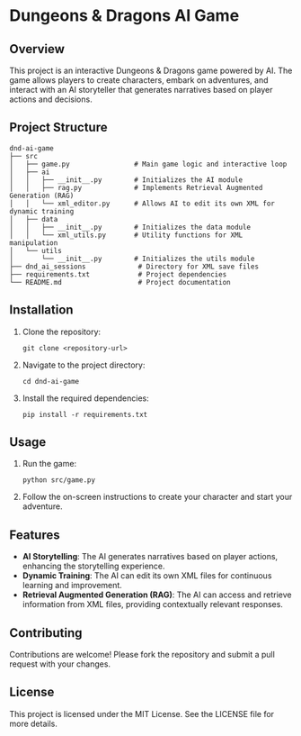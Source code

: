 # Dungeons & Dragons AI Game

## Overview
This project is an interactive Dungeons & Dragons game powered by AI. The game allows players to create characters, embark on adventures, and interact with an AI storyteller that generates narratives based on player actions and decisions.

## Project Structure
```
dnd-ai-game
├── src
│   ├── game.py                # Main game logic and interactive loop
│   ├── ai
│   │   ├── __init__.py        # Initializes the AI module
│   │   ├── rag.py             # Implements Retrieval Augmented Generation (RAG)
│   │   └── xml_editor.py      # Allows AI to edit its own XML for dynamic training
│   ├── data
│   │   ├── __init__.py        # Initializes the data module
│   │   └── xml_utils.py       # Utility functions for XML manipulation
│   └── utils
│       └── __init__.py        # Initializes the utils module
├── dnd_ai_sessions             # Directory for XML save files
├── requirements.txt            # Project dependencies
└── README.md                   # Project documentation
```

## Installation
1. Clone the repository:
   ```
   git clone <repository-url>
   ```
2. Navigate to the project directory:
   ```
   cd dnd-ai-game
   ```
3. Install the required dependencies:
   ```
   pip install -r requirements.txt
   ```

## Usage
1. Run the game:
   ```
   python src/game.py
   ```
2. Follow the on-screen instructions to create your character and start your adventure.

## Features
- **AI Storytelling**: The AI generates narratives based on player actions, enhancing the storytelling experience.
- **Dynamic Training**: The AI can edit its own XML files for continuous learning and improvement.
- **Retrieval Augmented Generation (RAG)**: The AI can access and retrieve information from XML files, providing contextually relevant responses.

## Contributing
Contributions are welcome! Please fork the repository and submit a pull request with your changes.

## License
This project is licensed under the MIT License. See the LICENSE file for more details.